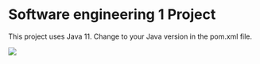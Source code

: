 # Software engineering 1 Project
This project uses Java 11.
Change to your Java version in the pom.xml file.

<image src=Classdiagram.png>
